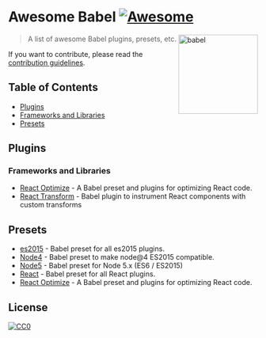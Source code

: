# Awesome Babel [![Awesome](https://cdn.rawgit.com/sindresorhus/awesome/d7305f38d29fed78fa85652e3a63e154dd8e8829/media/badge.svg)](https://github.com/sindresorhus/awesome)

[<img src="https://babeljs.io/images/logo.svg" width="160" align="right" alt="babel">](http://babel.io)

> A list of awesome Babel plugins, presets, etc.

If you want to contribute, please read the [contribution guidelines](contributing.md).

## Table of Contents

- [Plugins](#plugins)
 - [Frameworks and Libraries](#frameworks-and-libraries)
- [Presets](#presets)

## Plugins

### Frameworks and Libraries

 - [React Optimize](https://github.com/thejameskyle/babel-react-optimize) - A Babel preset and plugins for optimizing React code.
 - [React Transform](https://github.com/gaearon/babel-plugin-react-transform) - Babel plugin to instrument React components with custom transforms

## Presets

 - [es2015](https://www.npmjs.com/package/babel-preset-es2015) - Babel preset for all es2015 plugins.
 - [Node4](https://github.com/jbach/babel-preset-es2015-node4) - Babel preset to make node@4 ES2015 compatible.
 - [Node5](https://github.com/leebenson/babel-preset-node5) - Babel preset for Node 5.x (ES6 / ES2015)
 - [React](https://www.npmjs.com/package/babel-preset-react) - Babel preset for all React plugins.
 - [React Optimize](https://github.com/thejameskyle/babel-react-optimize) - A Babel preset and plugins for optimizing React code.

## License

[![CC0](https://i.creativecommons.org/p/zero/1.0/88x31.png)](https://creativecommons.org/publicdomain/zero/1.0/)
